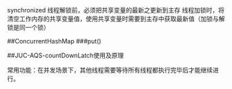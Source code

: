 synchronized
线程解锁前，必须把共享变量的最新之更新到主存
线程加锁时，将清空工作内存的共享变量值，使用共享变量时需要到主存中获取最新值（加锁与解锁是同一个锁）

##ConcurrentHashMap
###put()


##JUC-AQS-countDownLatch使用及原理

常用功能：在并发场景下，其他线程需要等待所有线程都执行完毕后才能继续进行。


